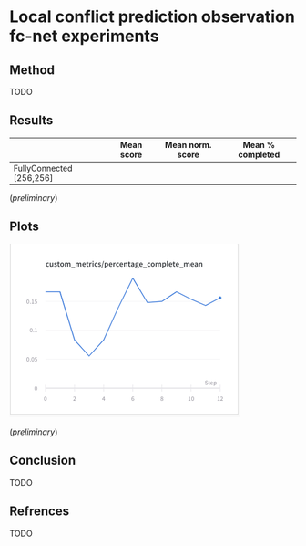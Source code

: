 # Local conflict prediction observation fc-net experiments

## Method

TODO

## Results

|                          | Mean score | Mean norm. score | Mean % completed |
| ------------------------ | :--------: | :--------------: | :--------------: |
| FullyConnected [256,256] |            |                  |                  |

(*preliminary*)

## Plots

![](plots/fc_256.png)

(*preliminary*)

## Conclusion

TODO

## Refrences

TODO
